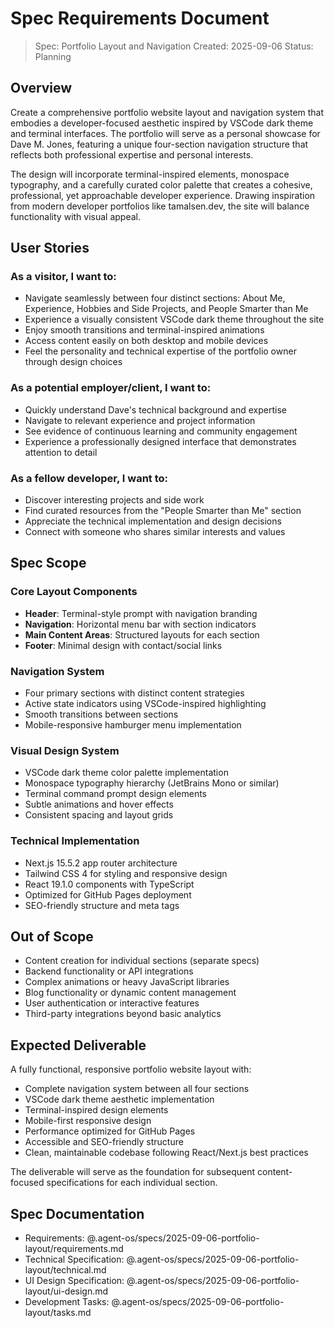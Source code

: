 # Spec Requirements Document

> Spec: Portfolio Layout and Navigation
> Created: 2025-09-06
> Status: Planning

## Overview

Create a comprehensive portfolio website layout and navigation system that embodies a developer-focused aesthetic inspired by VSCode dark theme and terminal interfaces. The portfolio will serve as a personal showcase for Dave M. Jones, featuring a unique four-section navigation structure that reflects both professional expertise and personal interests.

The design will incorporate terminal-inspired elements, monospace typography, and a carefully curated color palette that creates a cohesive, professional, yet approachable developer experience. Drawing inspiration from modern developer portfolios like tamalsen.dev, the site will balance functionality with visual appeal.

## User Stories

### As a visitor, I want to:

- Navigate seamlessly between four distinct sections: About Me, Experience, Hobbies and Side Projects, and People Smarter than Me
- Experience a visually consistent VSCode dark theme throughout the site
- Enjoy smooth transitions and terminal-inspired animations
- Access content easily on both desktop and mobile devices
- Feel the personality and technical expertise of the portfolio owner through design choices

### As a potential employer/client, I want to:

- Quickly understand Dave's technical background and expertise
- Navigate to relevant experience and project information
- See evidence of continuous learning and community engagement
- Experience a professionally designed interface that demonstrates attention to detail

### As a fellow developer, I want to:

- Discover interesting projects and side work
- Find curated resources from the "People Smarter than Me" section
- Appreciate the technical implementation and design decisions
- Connect with someone who shares similar interests and values

## Spec Scope

### Core Layout Components

- **Header**: Terminal-style prompt with navigation branding
- **Navigation**: Horizontal menu bar with section indicators
- **Main Content Areas**: Structured layouts for each section
- **Footer**: Minimal design with contact/social links

### Navigation System

- Four primary sections with distinct content strategies
- Active state indicators using VSCode-inspired highlighting
- Smooth transitions between sections
- Mobile-responsive hamburger menu implementation

### Visual Design System

- VSCode dark theme color palette implementation
- Monospace typography hierarchy (JetBrains Mono or similar)
- Terminal command prompt design elements
- Subtle animations and hover effects
- Consistent spacing and layout grids

### Technical Implementation

- Next.js 15.5.2 app router architecture
- Tailwind CSS 4 for styling and responsive design
- React 19.1.0 components with TypeScript
- Optimized for GitHub Pages deployment
- SEO-friendly structure and meta tags

## Out of Scope

- Content creation for individual sections (separate specs)
- Backend functionality or API integrations
- Complex animations or heavy JavaScript libraries
- Blog functionality or dynamic content management
- User authentication or interactive features
- Third-party integrations beyond basic analytics

## Expected Deliverable

A fully functional, responsive portfolio website layout with:

- Complete navigation system between all four sections
- VSCode dark theme aesthetic implementation
- Terminal-inspired design elements
- Mobile-first responsive design
- Performance optimized for GitHub Pages
- Accessible and SEO-friendly structure
- Clean, maintainable codebase following React/Next.js best practices

The deliverable will serve as the foundation for subsequent content-focused specifications for each individual section.

## Spec Documentation

- Requirements: @.agent-os/specs/2025-09-06-portfolio-layout/requirements.md
- Technical Specification: @.agent-os/specs/2025-09-06-portfolio-layout/technical.md
- UI Design Specification: @.agent-os/specs/2025-09-06-portfolio-layout/ui-design.md
- Development Tasks: @.agent-os/specs/2025-09-06-portfolio-layout/tasks.md
